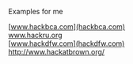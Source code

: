 Examples for me

[www.hackbca.com](hackbca.com)  
www.hackru.org  
[www.hackdfw.com](hackdfw.com)  
http://www.hackatbrown.org/
